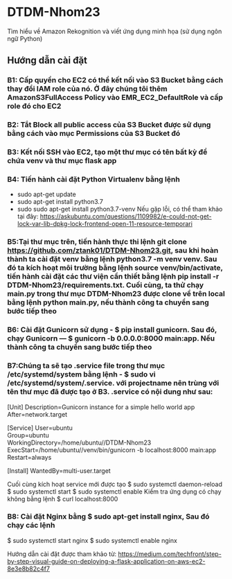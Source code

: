 # DTDM-Nhom23
Tìm hiểu về Amazon Rekognition và viết ứng dụng minh họa (sử dụng ngôn ngữ Python)
## Hướng dẫn cài đặt

### B1: Cấp quyền cho EC2 có thể kết nối vào S3 Bucket bằng cách thay đổi IAM role của nó. Ở đây chúng tôi thêm AmazonS3FullAccess Policy vào EMR_EC2_DefaultRole và cấp role đó cho EC2

### B2: Tắt Block all public access của S3 Bucket được sử dụng bằng cách vào mục Permissions của S3 Bucket đó

### B3: Kết nối SSH vào EC2, tạo một thư mục có tên bất kỳ để chứa venv và thư mục flask app

### B4: Tiến hành cài đặt Python Virtualenv bằng lệnh
  - sudo apt-get update
  - sudo apt-get install python3.7
  - sudo sudo apt-get install python3.7-venv
Nếu gặp lỗi, có thể tham khảo tại đây: https://askubuntu.com/questions/1109982/e-could-not-get-lock-var-lib-dpkg-lock-frontend-open-11-resource-temporari

### B5:Tại thư mục trên, tiến hành thực thi lệnh git clone https://github.com/ztank01/DTDM-Nhom23.git, sau khi hoàn thành ta cài đặt venv bằng lệnh python3.7 -m venv venv. Sau đó ta kích hoạt môi trường bằng lệnh source venv/bin/activate, tiến hành cài đặt các thư viện cần thiết bằng lệnh pip install -r DTDM-Nhom23/requirements.txt. Cuối cùng, ta thử chạy main.py trong thư mục DTDM-Nhom23 được clone về trên local bằng lệnh python main.py, nếu thành công ta chuyển sang bước tiếp theo

### B6: Cài đặt Gunicorn sử dụng -  $ pip install gunicorn. Sau đó, chạy Gunicorn — $ gunicorn -b 0.0.0.0:8000 main:app. Nếu thành công ta chuyển sang bước tiếp theo

### B7:Chúng ta sẽ tạo <projectname>.service file trong thư mục /etc/systemd/system bằng lệnh - $ sudo vi /etc/systemd/system/<projectname>.service. với projectname nên trùng với tên thư mục đã được tạo ở B3. <projectname>.service có nội dung như sau:
  
  <p>[Unit]
  Description=Gunicorn instance for a simple hello world app<br>
  After=network.target
  </p>
  
  </p>[Service]
  User=ubuntu<br>
  Group=ubuntu <thay đổi tùy theo user chúng ta đang sử dụng thuộc group nào><br>
  WorkingDirectory=/home/ubuntu/<thư mục được tạo tại bước 3>/DTDM-Nhom23<br>
  ExecStart=/home/ubuntu/<thư mục được tạo tại bước 3>/venv/bin/gunicorn -b localhost:8000 main:app<br>
  Restart=always<br>
  </p>
  
  <p>[Install]
  WantedBy=multi-user.target<br>
  </p>

Cuối cùng kích hoạt service mới được tạo
  $ sudo systemctl daemon-reload
  $ sudo systemctl start <projectname>
  $ sudo systemctl enable <projectname>
 Kiểm tra ứng dụng có chạy không bằng lệnh $ curl localhost:8000
  
 ### B8: Cài đặt Nginx bằng $ sudo apt-get install nginx, Sau đó chạy các lệnh
  $ sudo systemctl start nginx
  $ sudo systemctl enable nginx
 

Hướng dẫn cài đặt được tham khảo từ: https://medium.com/techfront/step-by-step-visual-guide-on-deploying-a-flask-application-on-aws-ec2-8e3e8b82c4f7
